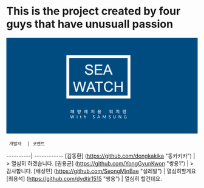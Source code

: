This is the project created by four guys that have unusuall passion
===================================================

![Alt text](/image/md1.png)

     개발자  | 코멘트
   ----------| ------------
     [김동환] (https://github.com/dongkakika "동카키카") | > 열심히 하겠습니다.
     [권용균] (https://github.com/YongGyunKwon "쌍용1") | > 감사합니다.
     [배성민] (https://github.com/SeongMinBae "설레발") | 열심히할게요
     [최용석] (https://github.com/dydtjr1515 "쌍용") | 열심히 할건데요.